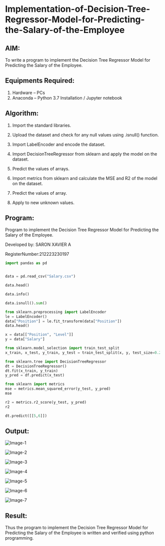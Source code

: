 # Implementation-of-Decision-Tree-Regressor-Model-for-Predicting-the-Salary-of-the-Employee

## AIM:
To write a program to implement the Decision Tree Regressor Model for Predicting the Salary of the Employee.

## Equipments Required:
1. Hardware – PCs
2. Anaconda – Python 3.7 Installation / Jupyter notebook

## Algorithm:
1. Import the standard libraries.

2. Upload the dataset and check for any null values using .isnull() function.

3. Import LabelEncoder and encode the dataset.

4. Import DecisionTreeRegressor from sklearn and apply the model on the dataset.

5. Predict the values of arrays.

6. Import metrics from sklearn and calculate the MSE and R2 of the model on the dataset.

7. Predict the values of array.

8. Apply to new unknown values.

## Program:
Program to implement the Decision Tree Regressor Model for Predicting the Salary of the Employee.

Developed by: SARON XAVIER A

RegisterNumber:212223230197
```python
import pandas as pd


data = pd.read_csv("Salary.csv")

data.head()

data.info()

data.isnull().sum()

from sklearn.preprocessing import LabelEncoder
le = LabelEncoder()
data["Position"] = le.fit_transform(data["Position"])
data.head()

x = data[["Position", "Level"]]
y = data["Salary"]

from sklearn.model_selection import train_test_split
x_train, x_test, y_train, y_test = train_test_split(x, y, test_size=0.2)

from sklearn.tree import DecisionTreeRegressor
dt = DecisionTreeRegressor()
dt.fit(x_train, y_train)
y_pred = df.predict(x_test)

from sklearn import metrics
mse = metrics.mean_squared_error(y_test, y_pred)
mse

r2 = metrics.r2_score(y_test, y_pred)
r2

dt.predict([[5,6]])
```

## Output:
![Image-1](https://github.com/user-attachments/assets/7a9d26dd-ae76-4835-90df-0e8579483194)

![Image-2](https://github.com/user-attachments/assets/941e1c4f-7707-41d2-92fa-c907668565f0)

![Image-3](https://github.com/user-attachments/assets/b4837a26-d0a0-4450-89ba-e021d94b794d)

![Image-4](https://github.com/user-attachments/assets/bd78dea0-8230-4ebe-a4c2-7aa47f3a4fdc)

![Image-5](https://github.com/user-attachments/assets/09228d96-1f7a-4ab6-a1eb-f097cfe3946a)

![Image-6](https://github.com/user-attachments/assets/c4364ae1-5e56-4db3-a0f8-89cf2a43fe70)

![Image-7](https://github.com/user-attachments/assets/a12adcdf-1e1a-4354-8243-f26234da9f53)



## Result:
Thus the program to implement the Decision Tree Regressor Model for Predicting the Salary of the Employee is written and verified using python programming.
